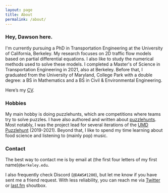 ```yaml
---
layout: page
title: About
permalink: /about/
---
```

### Hey, Dawson here.

I'm currently pursuing a PhD in Transportation Engineering at the University of California, Berkeley. My research focuses on 2D traffic flow models based on partial differential equations. I also like to study the numerical methods used to solve these models. I completed a Master's of Science in Transportation Engineering in 2021, also at Berkeley. Before that, I graduated from the University of Maryland, College Park with a double degree: a BS in Mathematics and a BS in Civil & Environmental Engineering.

Here’s my [CV](/dawsonDo_CV_grad.pdf).

### Hobbies

My main hobby is doing puzzlehunts, which are competitions where teams try to solve puzzles. I have also authored and written about [puzzlehunts](/puzzles/). Most notably, I was the project lead for several iterations of the [UMD Puzzlehunt](https://2021.umdpuzzle.club/) (2019-2021). Beyond that, I like to spend my time learning about food science and listening to (mainly pop) music.

### Contact

The best way to contact me is by email at (the first four letters of my first name)`@berkeley.edu`.

I also frequently check Discord (`@DAWS#1200`), but let me know if you have sent me a friend request. With less reliability, you can reach me via [Twitter](https://twitter.com/umdpuzzle) or [last.fm](https://www.last.fm/user/dawsondo) shoutbox.
